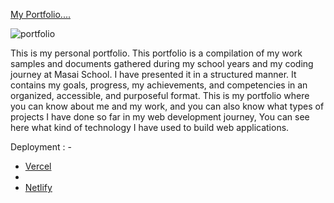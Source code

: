 [My Portfolio....](https://myportfolio-seven-delta.vercel.app/)

![portfolio](https://user-images.githubusercontent.com/104748364/205477467-8a7f1e46-627b-4ea2-976d-7dd5cfd407f2.png)











This is my personal portfolio. This portfolio is a compilation of my work samples and documents gathered during my school years and my coding journey at Masai School.
I have presented it in a structured manner. It contains my goals, progress, my achievements, and competencies in an organized, accessible, and purposeful format.
This is my portfolio where you can know about me and my work, and you can also know what types of projects I have done so far in my web development journey, You can see here what kind of technology I have used to build web applications.

Deployment : -
- [Vercel](https://myportfolio-seven-delta.vercel.app/)
- 
- [Netlify](https://myportfolio-seven-delta.vercel.app/)
